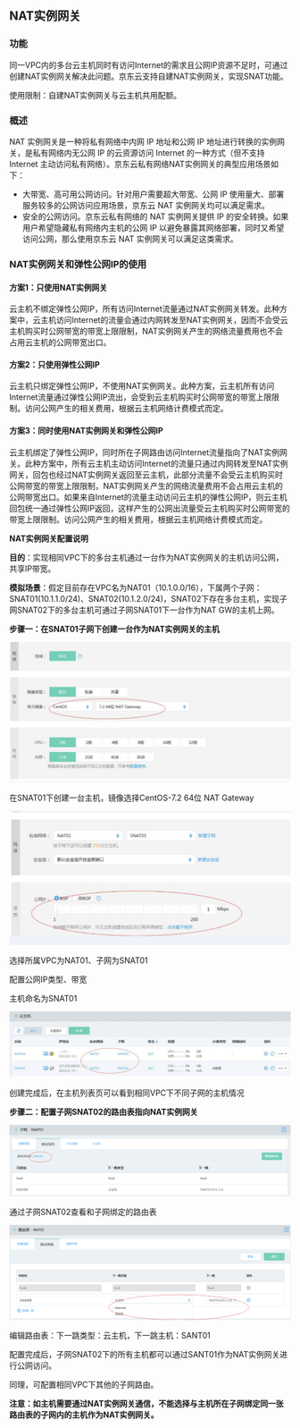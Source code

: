 ## **NAT实例网关**

### 功能

同一VPC内的多台云主机同时有访问Internet的需求且公网IP资源不足时，可通过创建NAT实例网关解决此问题。京东云支持自建NAT实例网关，实现SNAT功能。

使用限制：自建NAT实例网关与云主机共用配额。



### **概述**

NAT 实例网关是一种将私有网络中内网 IP 地址和公网 IP 地址进行转换的实例网关，是私有网络内无公网 IP 的云资源访问 Internet 的一种方式（但不支持 Internet 主动访问私有网络）。京东云私有网络NAT实例网关的典型应用场景如下：

- 大带宽、高可用公网访问。针对用户需要超大带宽、公网 IP 使用量大、部署服务较多的公网访问应用场景，京东云 NAT 实例网关均可以满足需求。
- 安全的公网访问。京东云私有网络的 NAT 实例网关提供 IP 的安全转换。如果用户希望隐藏私有网络内主机的公网 IP 以避免暴露其网络部署，同时又希望访问公网，那么使用京东云 NAT 实例网关可以满足这类需求。



### **NAT实例网关和弹性公网IP的使用**

#### **方案1：只使用NAT实例网关**

云主机不绑定弹性公网IP，所有访问Internet流量通过NAT实例网关转发。此种方案中，云主机访问Internet的流量会通过内网转发至NAT实例网关，因而不会受云主机购买时公网带宽的带宽上限限制，NAT实例网关产生的网络流量费用也不会占用云主机的公网带宽出口。

#### **方案2：只使用弹性公网IP**

云主机只绑定弹性公网IP，不使用NAT实例网关。此种方案，云主机所有访问Internet流量通过弹性公网IP流出，会受到云主机购买时公网带宽的带宽上限限制。访问公网产生的相关费用，根据云主机网络计费模式而定。

#### **方案3：同时使用NAT实例网关和弹性公网IP**

云主机绑定了弹性公网IP，同时所在子网路由访问Internet流量指向了NAT实例网关。此种方案中，所有云主机主动访问Internet的流量只通过内网转发至NAT实例网关，回包也经过NAT实例网关返回至云主机，此部分流量不会受云主机购买时公网带宽的带宽上限限制，NAT实例网关产生的网络流量费用不会占用云主机的公网带宽出口。如果来自Internet的流量主动访问云主机的弹性公网IP，则云主机回包统一通过弹性公网IP返回，这样产生的公网出流量受云主机购买时公网带宽的带宽上限限制。访问公网产生的相关费用，根据云主机网络计费模式而定。

**NAT实例网关配置说明**

**目的**：实现相同VPC下的多台主机通过一台作为NAT实例网关的主机访问公网，共享IP带宽。

**模拟场景**：假定目前存在VPC名为NAT01（10.1.0.0/16），下属两个子网：SNAT01(10.1.1.0/24)、SNAT02(10.1.2.0/24)，SNAT02下存在多台主机，实现子网SNAT02下的多台主机可通过子网SNAT01下一台作为NAT GW的主机上网。



**步骤一：在SNAT01子网下创建一台作为NAT实例网关的主机**

![](/image/Networking/Virtual-Private-Cloud/Getting-Started/NAT-Instance-Gateway/step1.png)

在SNAT01下创建一台主机，镜像选择CentOS-7.2 64位 NAT Gateway

![](/image/Networking/Virtual-Private-Cloud/Getting-Started/NAT-Instance-Gateway/step2.png)



选择所属VPC为NAT01、子网为SNAT01

配置公网IP类型、带宽

主机命名为SNAT01

![](/image/Networking/Virtual-Private-Cloud/Getting-Started/NAT-Instance-Gateway/step3.png)



创建完成后，在主机列表页可以看到相同VPC下不同子网的主机情况



**步骤二：配置子网SNAT02的路由表指向NAT实例网关**

![](/image/Networking/Virtual-Private-Cloud/Getting-Started/NAT-Instance-Gateway/step4.png)



通过子网SNAT02查看和子网绑定的路由表

![](/image/Networking/Virtual-Private-Cloud/Getting-Started/NAT-Instance-Gateway/step5.png)



编辑路由表：下一跳类型：云主机，下一跳主机：SANT01

配置完成后，子网SNAT02下的所有主机都可以通过SANT01作为NAT实例网关进行公网访问。

同理，可配置相同VPC下其他的子网路由。

**注意：如主机需要通过NAT实例网关通信，不能选择与主机所在子网绑定同一张路由表的子网内的主机作为NAT实例网关。**